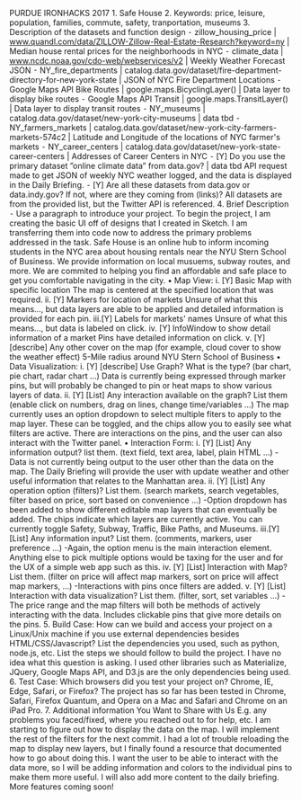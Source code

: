 PURDUE IRONHACKS 2017
	1.	Safe House
	2.	Keywords: price, leisure, population, families, commute, safety, tranportation, museums
    3.	Description of the datasets and function design
        ⁃	zillow_housing_price | www.quandl.com/data/ZILLOW-Zillow-Real-Estate-Research?keyword=ny | Median house rental prices for the neighborhoods in NYC
        ⁃   climate_data | www.ncdc.noaa.gov/cdo-web/webservices/v2 | Weekly Weather Forecast JSON
        ⁃   NY_fire_departments | catalog.data.gov/dataset/fire-department-directory-for-new-york-state | JSON of NYC Fire Department Locations
        ⁃   Google Maps API Bike Routes | google.maps.BicyclingLayer() | Data layer to display bike routes
        ⁃   Google Maps API Transit | google.maps.TransitLayer() | Data layer to display transit routes
        ⁃   NY_museums | catalog.data.gov/dataset/new-york-city-museums | data tbd
        ⁃   NY_farmers_markets | catalog.data.gov/dataset/new-york-city-farmers-markets-574c2 | Latitude and Longitude of the locations of NYC farmer's markets
        ⁃   NY_career_centers | catalog.data.gov/dataset/new-york-state-career-centers | Addresses of Career Centers in NYC
        ⁃	[Y] Do you use the primary dataset ”online climate data” from data.gov? | data tbd
                API request made to get JSON of weekly NYC weather logged, and the data is displayed in the Daily Briefing.
        ⁃	[Y] Are all these datasets from data.gov or data.indy.gov? If not, where are they coming from (links)?
                All datasets are from the provided list, but the Twitter API is referenced. 
	4.	Brief Description
        ⁃	Use a paragraph to introduce your project.
                To begin the project, I am creating the basic UI off of designs that I created in Sketch. I am transferring them into code now to address the 
                primary problems addressed in the task. Safe House is an online hub to inform incoming students in the NYC area about housing rentals near the 
                NYU Stern School of Business. We provide information on local musuems, subway routes, and more. We are commited to helping you find an affordable 
                and safe place to get you comfortable navigating in the city.
        •	Map View:
        	i.	[Y] Basic Map with specific location
        	    The map is centered at the specified location that was required.
        	ii.	[Y] Markers for location of markets
        	    Unsure of what this means..., but data layers are able to be applied and detailed information is provided for each pin.
        	iii.[Y] Labels for markets' names
        	    Unsure of what this means..., but data is labeled on click.
        	iv.	[Y] InfoWindow to show detail information of a market
        	    Pins have detailed information on click.
        	v.	[Y] [describe] Any other cover on the map (for example, cloud cover to show the weather effect)
        	    5-Mile radius around NYU Stern School of Business
        •	Data Visualization:
        	i.	[Y] [describe] Use Graph? What is the type? (bar chart, pie chart, radar chart ...)
        	    Data is currently being expressed through marker pins, but will probably be changed to pin or heat maps to show various layers of data.
        	ii.	[Y] [List] Any interaction available on the graph? List them (enable click on numbers, drag on lines, change time/variables ...)
        	    The map currently uses an option dropdown to select multiple fiters to apply to the map layer. These can be toggled, and the chips allow you
        	    to easily see what filters are active. There are interactions on the pins, and the user can also interact with the Twitter panel.
        •	Interaction Form:
        	i.	[Y] [List] Any information output? list them. (text field, text area, label, plain HTML ...)
        	    -Data is not currently being output to the user other than the data on the map. The Daily Briefing will provide the user with update weather and other useful information that relates to the Manhattan area.
        	ii.	[Y] [List] Any operation option (filters)? List them. (search markets, search vegetables, filter based on price, sort based on convenience ...)
        	    -Option dropdown has been added to show different editable map layers that can eventually be added. The chips indicate which layers are currently active. You can currently toggle Safety, Subway, Traffic, Bike Paths, and Museums. 
        	iii.[Y] [List] Any information input? List them. (comments, markers, user preference ...)
        	    -Again, the option menu is the main interaction element. Anything else to pick multiple options would be taxing for the user and for the UX of a simple web app such as this.
        	iv.	[Y] [List] Interaction with Map? List them. (filter on price will affect map markers, sort on price will affect map markers, ...)
        	    -Interactions with pins once filters are added.
        	v.	[Y] [List] Interaction with data visualization? List them. (filter, sort, set variables ...)
        	    -The price range and the map filters will both be methods of actively interacting with the data. Includes clickable pins that give more details on the pins.
	5.	Build Case: How can we build and access your project on a Linux/Unix machine if you use external dependencies besides HTML/CSS/Javascript? List the dependencies you used, such as python, node.js, etc. List the steps we should follow to build the project.
	    I have no idea what this question is asking. I used other libraries such as Materialize, JQuery, Google Maps API, and D3.js are the only dependencies being used.
	6.	Test Case: Which browsers did you test your project on? Chrome, IE, Edge, Safari, or Firefox?
	    The project has so far has been tested in Chrome, Safari, Firefox Quantum, and Opera on a Mac and Safari and Chrome on an iPad Pro.
	7.	Additional information You Want to Share with Us E.g. any problems you faced/fixed, where you reached out to for help, etc.
	    I am starting to figure out how to display the data on the map. I will implement the rest of the filters for the next commit. I had a lot of trouble reloading the map
	    to display new layers, but I finally found a resource that documented how to go about doing this. I want the user to be able to interact with the data more, so I will be 
	    adding information and colors to the individual pins to make them more useful. I will also add more content to the daily briefing. More features coming soon!
	
	
	
	
	
	
	
	
	
	
	
	
	
	
	
	
	
	
